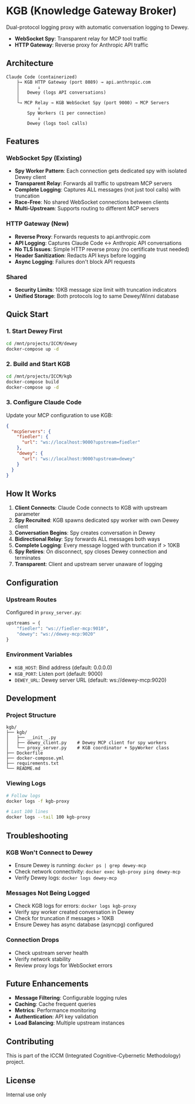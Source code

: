 # KGB (Knowledge Gateway Broker)

Dual-protocol logging proxy with automatic conversation logging to Dewey.
- **WebSocket Spy**: Transparent relay for MCP tool traffic
- **HTTP Gateway**: Reverse proxy for Anthropic API traffic

## Architecture

```
Claude Code (containerized)
    ├→ KGB HTTP Gateway (port 8089) → api.anthropic.com
    │       ↓
    │   Dewey (logs API conversations)
    │
    └→ MCP Relay → KGB WebSocket Spy (port 9000) → MCP Servers
            ↓
        Spy Workers (1 per connection)
            ↓
        Dewey (logs tool calls)
```

## Features

### WebSocket Spy (Existing)
- **Spy Worker Pattern**: Each connection gets dedicated spy with isolated Dewey client
- **Transparent Relay**: Forwards all traffic to upstream MCP servers
- **Complete Logging**: Captures ALL messages (not just tool calls) with truncation
- **Race-Free**: No shared WebSocket connections between clients
- **Multi-Upstream**: Supports routing to different MCP servers

### HTTP Gateway (New)
- **Reverse Proxy**: Forwards requests to api.anthropic.com
- **API Logging**: Captures Claude Code ↔ Anthropic API conversations
- **No TLS Issues**: Simple HTTP reverse proxy (no certificate trust needed)
- **Header Sanitization**: Redacts API keys before logging
- **Async Logging**: Failures don't block API requests

### Shared
- **Security Limits**: 10KB message size limit with truncation indicators
- **Unified Storage**: Both protocols log to same Dewey/Winni database

## Quick Start

### 1. Start Dewey First

```bash
cd /mnt/projects/ICCM/dewey
docker-compose up -d
```

### 2. Build and Start KGB

```bash
cd /mnt/projects/ICCM/kgb
docker-compose build
docker-compose up -d
```

### 3. Configure Claude Code

Update your MCP configuration to use KGB:

```json
{
  "mcpServers": {
    "fiedler": {
      "url": "ws://localhost:9000?upstream=fiedler"
    },
    "dewey": {
      "url": "ws://localhost:9000?upstream=dewey"
    }
  }
}
```

## How It Works

1. **Client Connects**: Claude Code connects to KGB with upstream parameter
2. **Spy Recruited**: KGB spawns dedicated spy worker with own Dewey client
3. **Conversation Begins**: Spy creates conversation in Dewey
4. **Bidirectional Relay**: Spy forwards ALL messages both ways
5. **Complete Logging**: Every message logged with truncation if > 10KB
6. **Spy Retires**: On disconnect, spy closes Dewey connection and terminates
7. **Transparent**: Client and upstream server unaware of logging

## Configuration

### Upstream Routes

Configured in `proxy_server.py`:

```python
upstreams = {
    "fiedler": "ws://fiedler-mcp:9010",
    "dewey": "ws://dewey-mcp:9020"
}
```

### Environment Variables

- `KGB_HOST`: Bind address (default: 0.0.0.0)
- `KGB_PORT`: Listen port (default: 9000)
- `DEWEY_URL`: Dewey server URL (default: ws://dewey-mcp:9020)

## Development

### Project Structure
```
kgb/
├── kgb/
│   ├── __init__.py
│   ├── dewey_client.py    # Dewey MCP client for spy workers
│   └── proxy_server.py    # KGB coordinator + SpyWorker class
├── Dockerfile
├── docker-compose.yml
├── requirements.txt
└── README.md
```

### Viewing Logs

```bash
# Follow logs
docker logs -f kgb-proxy

# Last 100 lines
docker logs --tail 100 kgb-proxy
```

## Troubleshooting

### KGB Won't Connect to Dewey
- Ensure Dewey is running: `docker ps | grep dewey-mcp`
- Check network connectivity: `docker exec kgb-proxy ping dewey-mcp`
- Verify Dewey logs: `docker logs dewey-mcp`

### Messages Not Being Logged
- Check KGB logs for errors: `docker logs kgb-proxy`
- Verify spy worker created conversation in Dewey
- Check for truncation if messages > 10KB
- Ensure Dewey has async database (asyncpg) configured

### Connection Drops
- Check upstream server health
- Verify network stability
- Review proxy logs for WebSocket errors

## Future Enhancements

- **Message Filtering**: Configurable logging rules
- **Caching**: Cache frequent queries
- **Metrics**: Performance monitoring
- **Authentication**: API key validation
- **Load Balancing**: Multiple upstream instances

## Contributing

This is part of the ICCM (Integrated Cognitive-Cybernetic Methodology) project.

## License

Internal use only
